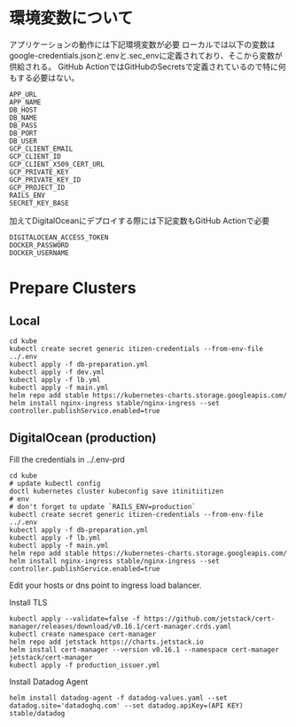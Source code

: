 # 環境変数について

アプリケーションの動作には下記環境変数が必要
ローカルでは以下の変数はgoogle-credentials.jsonと.envと.sec_envに定義されており、そこから変数が供給される。
GitHub ActionではGitHubのSecretsで定義されているので特に何もする必要はない。

```
APP_URL
APP_NAME
DB_HOST
DB_NAME
DB_PASS
DB_PORT
DB_USER
GCP_CLIENT_EMAIL
GCP_CLIENT_ID
GCP_CLIENT_X509_CERT_URL
GCP_PRIVATE_KEY
GCP_PRIVATE_KEY_ID
GCP_PROJECT_ID
RAILS_ENV
SECRET_KEY_BASE
```

加えてDigitalOceanにデプロイする際には下記変数もGitHub Actionで必要

```
DIGITALOCEAN_ACCESS_TOKEN
DOCKER_PASSWORD
DOCKER_USERNAME
```
# Prepare Clusters

## Local

```
cd kube
kubectl create secret generic itizen-credentials --from-env-file ../.env 
kubectl apply -f db-preparation.yml
kubectl apply -f dev.yml		
kubectl apply -f lb.yml		
kubectl apply -f main.yml
helm repo add stable https://kubernetes-charts.storage.googleapis.com/
helm install nginx-ingress stable/nginx-ingress --set controller.publishService.enabled=true
```

## DigitalOcean (production)


Fill the credentials in ../.env-prd

```
cd kube
# update kubectl config
doctl kubernetes cluster kubeconfig save itinitiitizen
# env
# don't forget to update `RAILS_ENV=production`
kubectl create secret generic itizen-credentials --from-env-file ../.env
kubectl apply -f db-preparation.yml
kubectl apply -f lb.yml
kubectl apply -f main.yml
helm repo add stable https://kubernetes-charts.storage.googleapis.com/
helm install nginx-ingress stable/nginx-ingress --set controller.publishService.enabled=true
```

Edit your hosts or dns point to ingress load balancer.

Install TLS

```
kubectl apply --validate=false -f https://github.com/jetstack/cert-manager/releases/download/v0.16.1/cert-manager.crds.yaml
kubectl create namespace cert-manager
helm repo add jetstack https://charts.jetstack.io
helm install cert-manager --version v0.16.1 --namespace cert-manager jetstack/cert-manager
kubectl apply -f production_issuer.yml
```

Install Datadog Agent

```
helm install datadog-agent -f datadog-values.yaml --set datadog.site='datadoghq.com' --set datadog.apiKey=(API KEY) stable/datadog
```
